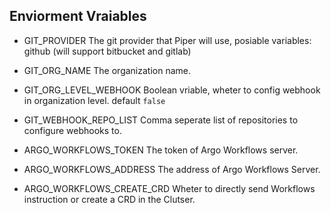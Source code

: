## Enviorment Vraiables

* GIT_PROVIDER
  The git provider that Piper will use, posiable variables: github (will support bitbucket and gitlab)

* GIT_ORG_NAME
  The organization name.

* GIT_ORG_LEVEL_WEBHOOK
  Boolean vriable, wheter to config webhook in organization level. default `false`

* GIT_WEBHOOK_REPO_LIST
  Comma seperate list of repositories to configure webhooks to.

* ARGO_WORKFLOWS_TOKEN
  The token of Argo Workflows server.

* ARGO_WORKFLOWS_ADDRESS
  The address of Argo Workflows Server.
  
* ARGO_WORKFLOWS_CREATE_CRD
  Wheter to directly send Workflows instruction or create a CRD in the Clutser.